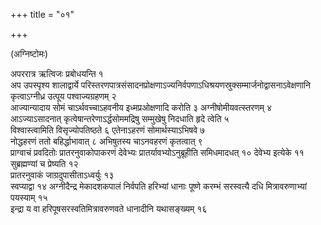 +++
title = "०१"

+++

(अग्निष्टोमः)

अपररात्र ऋत्विजः प्रबोधयन्ति १  
अप उपस्पृश्य शालाद्वार्ये
परिस्तरणपात्रसंसादनप्रोक्षणाऽज्यनिर्वपणाऽधिश्रयणस्रुक्सम्मार्जनोद्वासनाऽवेक्षणानि
कृत्वाऽग्नीध्र उत्पूय पश्वाज्यग्रहणम् २  
आज्यान्यादाय सोमं
चाऽर्थवच्चाऽहवनीय इध्मप्रओक्षणादि करोति ३
अग्नीषोमीयवत्स्तरणम् ४  
आऽज्याऽसादनात् कृत्वेषान्तरेणाऽर्द्धसोममद्रिषु
सम्मुखेषु निदधाति हृदे त्वेति ५  
विश्वास्त्वामिति विसृज्योपतिष्ठते ६
एतेनाऽहरणं सोमार्थस्याऽभिषवे ७  
नोद्धहरणं ततो बहिर्द्धाभावात् ८
अभिषुतस्य चाऽनवहरणं कृतत्वात् ९  
प्राग्वाचं प्रवदितोः
प्रातरनुवाकोपाकरणं देवेभ्यः
प्रातर्यावभ्योऽनुब्रूहीति समिधमादधत् १०
देवेभ्य इत्येके ११  
सुब्रह्मण्यां च प्रेष्यति १२  
प्रातरनुवाकं
जाग्रदुपासीताऽध्वर्युः १३  
स्वप्याद्वा १४
अग्नीदैन्द्र मेकादशकपालं निर्वपति हरिभ्यां धानाः पूष्णे
करम्भं सरस्वत्यै दधि मित्रावरुणाभ्यां पयस्याम् १५  
इन्द्रा य वा
हरिपूषसरस्वतिमित्रावरुणवते धानादीनि यथासङ्ख्यम् १६  
